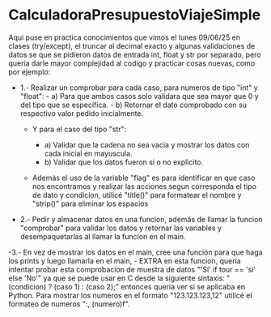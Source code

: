 # CalculadoraPresupuestoViajeSimple

Aqui puse en practica conocimientos que vimos el lunes 09/06/25 en clases (try/except), 
el truncar al decimal exacto y algunas validaciones de datos se que se pidieron datos de entrada int, float y str por separado,
pero queria darle mayor complejidad al codigo y practicar cosas nuevas, como por ejemplo:

- 1.- Realizar un comprobar para cada caso, para numeros de tipo "int" y "float":
        - a) Para que ambos casos solo validara que sea mayor que 0 y del tipo que se especifica.
        - b) Retornar el dato comprobado con su respectivo valor pedido inicialmente.

    - Y para el caso del tipo "str":
        - a) Validar que la cadena no sea vacia y mostrar los datos con cada inicial en mayuscula.
        - b) Validar que los datos fueron si o no explicito.

    - Además el uso de la variable "flag" es para identificar en que caso nos encontramos y realizar las acciones segun 
    corresponda el tipo de dato y condicion, utilicé "title()" para formatear el nombre y "strip()" para eliminar los espacios

- 2.- Pedir y almacenar datos en una funcion, además de llamar la funcion "comprobar"
    para validar los datos y retornar las variables
    y desempaquetarlas al llamar la funcion en el main.

-3.- En vez de mostrar los datos en el main, cree una función para que haga los prints y luego llamarla en el main,
    - EXTRA en esta funcion, queria intentar probar esta comprobacion de muestra de datos "'Sí' if tour == 'si' else 'No'"
    ya que se puede usar en C desde la siguiente sintaxis: "(condicion) ? (caso 1) : (caso 2);" entonces queria ver si se aplicaba en Python.
    Para mostrar los numeros en el formato "123.123.123,12" utilicé el formateo de numeros ":,.(numero)f".

